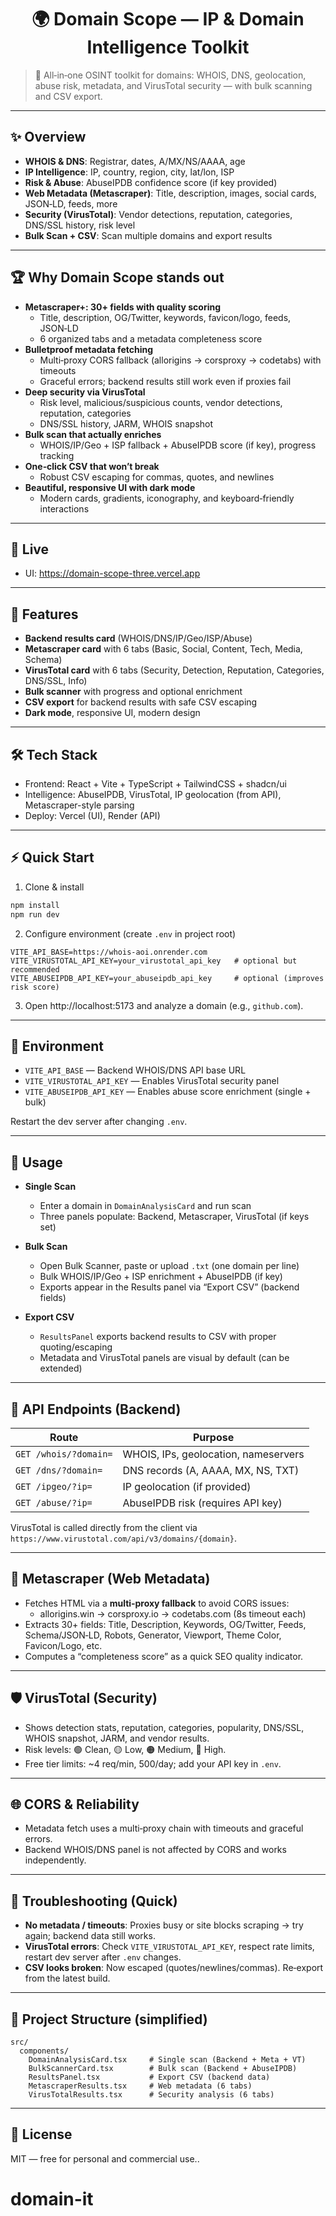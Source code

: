#
<div align="center">

# 🌍 Domain Scope — IP & Domain Intelligence Toolkit


</div>

> 🧠 All‑in‑one OSINT toolkit for domains: WHOIS, DNS, geolocation, abuse risk, metadata, and VirusTotal security — with bulk scanning and CSV export.

---

## ✨ Overview

- **WHOIS & DNS**: Registrar, dates, A/MX/NS/AAAA, age
- **IP Intelligence**: IP, country, region, city, lat/lon, ISP
- **Risk & Abuse**: AbuseIPDB confidence score (if key provided)
- **Web Metadata (Metascraper)**: Title, description, images, social cards, JSON‑LD, feeds, more
- **Security (VirusTotal)**: Vendor detections, reputation, categories, DNS/SSL history, risk level
- **Bulk Scan + CSV**: Scan multiple domains and export results

---

## 🏆 Why Domain Scope stands out

- **Metascraper+: 30+ fields with quality scoring**
  - Title, description, OG/Twitter, keywords, favicon/logo, feeds, JSON‑LD
  - 6 organized tabs and a metadata completeness score
- **Bulletproof metadata fetching**
  - Multi‑proxy CORS fallback (allorigins → corsproxy → codetabs) with timeouts
  - Graceful errors; backend results still work even if proxies fail
- **Deep security via VirusTotal**
  - Risk level, malicious/suspicious counts, vendor detections, reputation, categories
  - DNS/SSL history, JARM, WHOIS snapshot
- **Bulk scan that actually enriches**
  - WHOIS/IP/Geo + ISP fallback + AbuseIPDB score (if key), progress tracking
- **One‑click CSV that won’t break**
  - Robust CSV escaping for commas, quotes, and newlines
- **Beautiful, responsive UI with dark mode**
  - Modern cards, gradients, iconography, and keyboard‑friendly interactions

---

## 🚀 Live

- UI: https://domain-scope-three.vercel.app

---

## 🧩 Features

- **Backend results card** (WHOIS/DNS/IP/Geo/ISP/Abuse)
- **Metascraper card** with 6 tabs (Basic, Social, Content, Tech, Media, Schema)
- **VirusTotal card** with 6 tabs (Security, Detection, Reputation, Categories, DNS/SSL, Info)
- **Bulk scanner** with progress and optional enrichment
- **CSV export** for backend results with safe CSV escaping
- **Dark mode**, responsive UI, modern design

---

## 🛠 Tech Stack

- Frontend: React + Vite + TypeScript + TailwindCSS + shadcn/ui
- Intelligence: AbuseIPDB, VirusTotal, IP geolocation (from API), Metascraper-style parsing
- Deploy: Vercel (UI), Render (API)

---

## ⚡ Quick Start

1) Clone & install
```bash
npm install
npm run dev
```

2) Configure environment (create `.env` in project root)
```env
VITE_API_BASE=https://whois-aoi.onrender.com
VITE_VIRUSTOTAL_API_KEY=your_virustotal_api_key   # optional but recommended
VITE_ABUSEIPDB_API_KEY=your_abuseipdb_api_key     # optional (improves risk score)
```

3) Open http://localhost:5173 and analyze a domain (e.g., `github.com`).

---

## 🔑 Environment

- `VITE_API_BASE` — Backend WHOIS/DNS API base URL
- `VITE_VIRUSTOTAL_API_KEY` — Enables VirusTotal security panel
- `VITE_ABUSEIPDB_API_KEY` — Enables abuse score enrichment (single + bulk)

Restart the dev server after changing `.env`.

---

## 🧭 Usage

- **Single Scan**
  - Enter a domain in `DomainAnalysisCard` and run scan
  - Three panels populate: Backend, Metascraper, VirusTotal (if keys set)

- **Bulk Scan**
  - Open Bulk Scanner, paste or upload `.txt` (one domain per line)
  - Bulk WHOIS/IP/Geo + ISP enrichment + AbuseIPDB (if key)
  - Exports appear in the Results panel via “Export CSV” (backend fields)

- **Export CSV**
  - `ResultsPanel` exports backend results to CSV with proper quoting/escaping
  - Metadata and VirusTotal panels are visual by default (can be extended)

---

## 📡 API Endpoints (Backend)

| Route               | Purpose                            |
|---------------------|------------------------------------|
| `GET /whois/?domain=` | WHOIS, IPs, geolocation, nameservers |
| `GET /dns/?domain=`   | DNS records (A, AAAA, MX, NS, TXT)    |
| `GET /ipgeo/?ip=`     | IP geolocation (if provided)          |
| `GET /abuse/?ip=`     | AbuseIPDB risk (requires API key)     |

VirusTotal is called directly from the client via `https://www.virustotal.com/api/v3/domains/{domain}`.

---

## 🧪 Metascraper (Web Metadata)

- Fetches HTML via a **multi‑proxy fallback** to avoid CORS issues:
  - allorigins.win → corsproxy.io → codetabs.com (8s timeout each)
- Extracts 30+ fields: Title, Description, Keywords, OG/Twitter, Feeds, Schema/JSON‑LD, Robots, Generator, Viewport, Theme Color, Favicon/Logo, etc.
- Computes a “completeness score” as a quick SEO quality indicator.

---

## 🛡️ VirusTotal (Security)

- Shows detection stats, reputation, categories, popularity, DNS/SSL, WHOIS snapshot, JARM, and vendor results.
- Risk levels: 🟢 Clean, 🟡 Low, 🟠 Medium, 🔴 High.
- Free tier limits: ~4 req/min, 500/day; add your API key in `.env`.

---

## 🌐 CORS & Reliability

- Metadata fetch uses a multi‑proxy chain with timeouts and graceful errors.
- Backend WHOIS/DNS panel is not affected by CORS and works independently.

---

## 🧯 Troubleshooting (Quick)

- **No metadata / timeouts**: Proxies busy or site blocks scraping → try again; backend data still works.
- **VirusTotal errors**: Check `VITE_VIRUSTOTAL_API_KEY`, respect rate limits, restart dev server after `.env` changes.
- **CSV looks broken**: Now escaped (quotes/newlines/commas). Re‑export from the latest build.

---

## 📁 Project Structure (simplified)

```
src/
  components/
    DomainAnalysisCard.tsx     # Single scan (Backend + Meta + VT)
    BulkScannerCard.tsx        # Bulk scan (Backend + AbuseIPDB)
    ResultsPanel.tsx           # Export CSV (backend data)
    MetascraperResults.tsx     # Web metadata (6 tabs)
    VirusTotalResults.tsx      # Security analysis (6 tabs)
```

---

## 📜 License

MIT — free for personal and commercial use..

# domain-it
